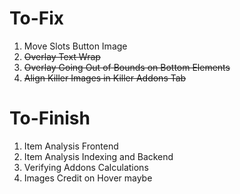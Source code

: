 # To-Fix

1) Move Slots Button Image
2) ~~Overlay Text Wrap~~
3) ~~Overlay Going Out of Bounds on Bottom Elements~~
4) ~~Align Killer Images in Killer Addons Tab~~


# To-Finish

1) Item Analysis Frontend
2) Item Analysis Indexing and Backend
3) Verifying Addons Calculations
4) Images Credit on Hover maybe
